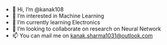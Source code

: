 - 👋 Hi, I’m @kanak108
- 👀 I’m interested in Machine Learning
- 🌱 I’m currently learning Electronics
- 💞️ I’m looking to collaborate on research on Neural Network
- 📫 You can mail me on kanak.sharma1031@outlook.com

<!---
kanak108/kanak108 is a ✨ special ✨ repository because its `README.md` (this file) appears on your GitHub profile.
You can click the Preview link to take a look at your changes.
--->
